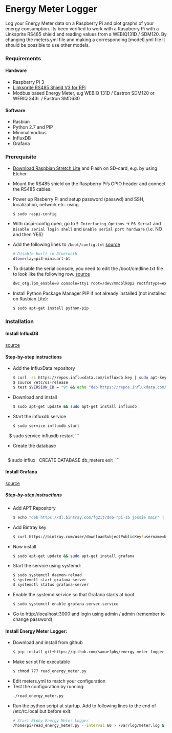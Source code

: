 # Energy Meter Logger
Log your Energy Meter data on a Raspberry Pi and plot graphs of your energy consumption.
Its been verified to work with a Raspberry Pi with a Linksprite RS485 shield and reading values from a WEBIQ131D / SDM120. By changing the meters.yml file and making a corresponding [model].yml file it should be possible to use other models.

### Requirements

#### Hardware

* Raspberry Pi 3
* [Linksprite RS485 Shield V3 for RPi](http://linksprite.com/wiki/index.php5?title=RS485/GPIO_Shield_for_Raspberry_Pi_V3.0)
* Modbus based Energy Meter, e.g WEBIQ 131D / Eastron SDM120 or WEBIQ 343L / Eastron SMD630

#### Software

* Rasbian
* Python 2.7 and PIP
* Minimalmodbus
* InfluxDB
* Grafana

### Prerequisite

* [Download Raspbian Stretch Lite](https://www.raspberrypi.org/downloads/raspbian/) and Flash on SD-card, e.g. by using Etcher
* Mount the RS485 shield on the Raspberry Pi’s GPIO header and connect the RS485 cables.
* Power up Rasberry Pi and setup password (passwd) and SSH, localization, network etc. using
    ```sh
    $ sudo raspi-config
    ```
* With raspi-config open, go to
    `5 Interfacing Options` -> `P6 Serial` and `Disable serial login shell` and `Enable serial port hardware` (i.e. NO and then YES)
* Add the following lines to `/boot/config.txt` [source](http://www.briandorey.com/post/Raspberry-Pi-3-UART-Boot-Overlay-Part-Two)
    ```sh
    # Disable built in Bluetooth
    dtoverlay=pi3-miniuart-bt
    ```
* To disable the serial console, you need to edit the /boot/cmdline.txt file to look like the following row. [source](http://www.briandorey.com/post/Raspberry-Pi-3-UART-Boot-Overlay-Part-Two)
    ```sh
    dwc_otg.lpm_enable=0 console=tty1 root=/dev/mmcblk0p2 rootfstype=ext4  elevator=deadline fsck.repair=yes rootwait
    ```

* Install Python Package Manager PIP if not already installed (not installed on Rasbian Lite):
    ```sh
    $ sudo apt-get install python-pip
    ```

### Installation
#### Install InfluxDB
[source](https://docs.influxdata.com/influxdb/v1.3/introduction/installation/)

#### Step-by-step instructions
* Add the InfluxData repository
    ```sh
    $ curl -sL https://repos.influxdata.com/influxdb.key | sudo apt-key add -
    $ source /etc/os-release
    $ test $VERSION_ID = "9" && echo "deb https://repos.influxdata.com/debian stretch stable" | sudo tee /etc/apt/sources.list.d/influxdb.list
    ```
* Download and install
    ```sh
    $ sudo apt-get update && sudo apt-get install influxdb
    ```
* Start the influxdb service
    ```sh
    $ sudo service influxdb start
    $ sudo service influxdb restart
    ```

* Create the database
    ```sh
    $ sudo influx
    CREATE DATABASE db_meters
    exit 
    ```

#### Install Grafana
[source](http://docs.grafana.org/installation/debian/)

##### Step-by-step instructions
* Add APT Repository
    ```sh
    $ echo "deb https://dl.bintray.com/fg2it/deb-rpi-1b jessie main" | sudo tee -a /etc/apt/sources.list.d/grafana.list
    ```
* Add Bintray key
    ```sh
    $ curl https://bintray.com/user/downloadSubjectPublicKey?username=bintray | sudo apt-key add -
    ```
* Now install
    ```sh
    $ sudo apt-get update && sudo apt-get install grafana 
    ```
* Start the service using systemd:
    ```sh
    $ sudo systemctl daemon-reload
    $ systemctl start grafana-server
    $ systemctl status grafana-server
    ```
* Enable the systemd service so that Grafana starts at boot.
    ```sh
    $ sudo systemctl enable grafana-server.service
    ```
* Go to http://localhost:3000 and login using admin / admin (remember to change password)

#### Install Energy Meter Logger:
* Download and install from github
    ```sh
    $ pip install git+https://github.com/samuelphy/energy-meter-logger
    ```
* Make script file executable
    ```sh
    $ chmod 777 read_energy_meter.py
    ```
* Edit meters.yml to match your configuration
* Test the configuration by running:
    ```sh
    ./read_energy_meter.py
    ```
* Run the python script at startup. Add to following lines to the end of /etc/rc.local but before exit:
    ```sh
    # Start Elphy Energy Meter Logger
    /home/pi/read_energy_meter.py --interval 60 > /var/log/meter.log &
    ```
